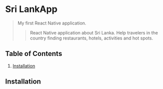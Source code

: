 # Sri LankApp
> My first React Native application.
>> React Native application about Sri Lanka. Help travelers in the country finding restaurants, hotels, activities and hot spots.

## Table of Contents

1. [Installation](#installation)

## Installation
